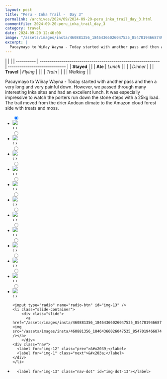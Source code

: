 ```yaml
---
layout: post
title: "Peru - Inka Trail -  Day 3"
permalink: /archives/2024/09/2024-09-20-peru_inka_trail_day_3.html
commentfile: 2024-09-20-peru_inka_trail_day_3
category: travel
date: 2024-09-20 12:46:00
image: "/assets/images/insta/460881356_18464366026047535_8547019466874907501_n_18082512181513829.jpg"
excerpt: |
  Pacaymayo to Wiñay Wayna - Today started with another pass and then a very long and very painful down. However, we passed through many interesting Inka sites and had an excellent lunch. It was especially impressive to watch the porters run down the stone steps with a 25kg load. The trail moved from the drier Andean climate to the Amazon cloud forest side with treats and moss.
---
```


|            |                                                              |
| ---------- | ------------------------------------------------------------ | ----------------------------- |
| **Stayed** |  |
| **Ate**    | _Lunch_                                                      |          |
|            | _Dinner_                                                     |          |
| **Travel** | _Flying_                                                     |          |
|            | _Train_                                                      |          |
|            | _Walking_                                                    |          |


Pacaymayo to Wiñay Wayna - Today started with another pass and then a very long and very painful down. However, we passed through many interesting Inka sites and had an excellent lunch. It was especially impressive to watch the porters run down the stone steps with a 25kg load. The trail moved from the drier Andean climate to the Amazon cloud forest side with treats and moss.


<ul class="slides">
    <input type="radio" name="radio-btn" id="img-1" checked="checked" />
    <li class="slide-container">
        <div class="slide">
          <a href="/assets/images/insta/460650429_18464366035047535_7593676596224440964_n_18034443554471423.jpg"><img src="/assets/images/insta/460650429_18464366035047535_7593676596224440964_n_18034443554471423.jpg" /></a>
        </div>
    <div class="nav">
      <label for="img-13" class="prev">&#x2039;</label>
      <label for="img-2" class="next">&#x203a;</label>
    </div>
    </li>
        <input type="radio" name="radio-btn" id="img-2"  />
    <li class="slide-container">
        <div class="slide">
          <a href="/assets/images/insta/460862455_18464366056047535_1259762111333796418_n_17893528418999880.jpg"><img src="/assets/images/insta/460862455_18464366056047535_1259762111333796418_n_17893528418999880.jpg" /></a>
        </div>
    <div class="nav">
      <label for="img-1" class="prev">&#x2039;</label>
      <label for="img-3" class="next">&#x203a;</label>
    </div>
    </li>
        <input type="radio" name="radio-btn" id="img-3"  />
    <li class="slide-container">
        <div class="slide">
          <a href="/assets/images/insta/460959970_18464366065047535_8675668821331310678_n_18041882930086138.jpg"><img src="/assets/images/insta/460959970_18464366065047535_8675668821331310678_n_18041882930086138.jpg" /></a>
        </div>
    <div class="nav">
      <label for="img-2" class="prev">&#x2039;</label>
      <label for="img-4" class="next">&#x203a;</label>
    </div>
    </li>
        <input type="radio" name="radio-btn" id="img-4"  />
    <li class="slide-container">
        <div class="slide">
          <a href="/assets/images/insta/460810261_18464366074047535_5483478633784085374_n_18275544205168409.jpg"><img src="/assets/images/insta/460810261_18464366074047535_5483478633784085374_n_18275544205168409.jpg" /></a>
        </div>
    <div class="nav">
      <label for="img-3" class="prev">&#x2039;</label>
      <label for="img-5" class="next">&#x203a;</label>
    </div>
    </li>
        <input type="radio" name="radio-btn" id="img-5"  />
    <li class="slide-container">
        <div class="slide">
          <a href="/assets/images/insta/460821719_18464366089047535_6598350392034837003_n_18104221531437286.jpg"><img src="/assets/images/insta/460821719_18464366089047535_6598350392034837003_n_18104221531437286.jpg" /></a>
        </div>
    <div class="nav">
      <label for="img-4" class="prev">&#x2039;</label>
      <label for="img-6" class="next">&#x203a;</label>
    </div>
    </li>
        <input type="radio" name="radio-btn" id="img-6"  />
    <li class="slide-container">
        <div class="slide">
          <a href="/assets/images/insta/460727620_18464366104047535_46216452704750635_n_18079994917518789.jpg"><img src="/assets/images/insta/460727620_18464366104047535_46216452704750635_n_18079994917518789.jpg" /></a>
        </div>
    <div class="nav">
      <label for="img-5" class="prev">&#x2039;</label>
      <label for="img-7" class="next">&#x203a;</label>
    </div>
    </li>
        <input type="radio" name="radio-btn" id="img-7"  />
    <li class="slide-container">
        <div class="slide">
          <a href="/assets/images/insta/460834045_18464366113047535_3880198667861150204_n_17989691459554090.jpg"><img src="/assets/images/insta/460834045_18464366113047535_3880198667861150204_n_17989691459554090.jpg" /></a>
        </div>
    <div class="nav">
      <label for="img-6" class="prev">&#x2039;</label>
      <label for="img-8" class="next">&#x203a;</label>
    </div>
    </li>
        <input type="radio" name="radio-btn" id="img-8"  />
    <li class="slide-container">
        <div class="slide">
          <a href="/assets/images/insta/460720819_18464366122047535_6459351437517445229_n_18034388126471005.jpg"><img src="/assets/images/insta/460720819_18464366122047535_6459351437517445229_n_18034388126471005.jpg" /></a>
        </div>
    <div class="nav">
      <label for="img-7" class="prev">&#x2039;</label>
      <label for="img-9" class="next">&#x203a;</label>
    </div>
    </li>
        <input type="radio" name="radio-btn" id="img-9"  />
    <li class="slide-container">
        <div class="slide">
          <a href="/assets/images/insta/460858774_18464366131047535_7493583246155807110_n_18030951032198885.jpg"><img src="/assets/images/insta/460858774_18464366131047535_7493583246155807110_n_18030951032198885.jpg" /></a>
        </div>
    <div class="nav">
      <label for="img-8" class="prev">&#x2039;</label>
      <label for="img-10" class="next">&#x203a;</label>
    </div>
    </li>
        <input type="radio" name="radio-btn" id="img-10"  />
    <li class="slide-container">
        <div class="slide">
          <a href="/assets/images/insta/460845856_18464366140047535_1575254465069116326_n_18023007752181598.jpg"><img src="/assets/images/insta/460845856_18464366140047535_1575254465069116326_n_18023007752181598.jpg" /></a>
        </div>
    <div class="nav">
      <label for="img-9" class="prev">&#x2039;</label>
      <label for="img-11" class="next">&#x203a;</label>
    </div>
    </li>
        <input type="radio" name="radio-btn" id="img-11"  />
    <li class="slide-container">
        <div class="slide">
          <a href="/assets/images/insta/460652327_18464366149047535_5503910562854689798_n_18051634102880724.jpg"><img src="/assets/images/insta/460652327_18464366149047535_5503910562854689798_n_18051634102880724.jpg" /></a>
        </div>
    <div class="nav">
      <label for="img-10" class="prev">&#x2039;</label>
      <label for="img-12" class="next">&#x203a;</label>
    </div>
    </li>
        <input type="radio" name="radio-btn" id="img-12"  />
    <li class="slide-container">
        <div class="slide">
          <a href="/assets/images/insta/460822543_18464366161047535_8426655433177636203_n_18249233677270068.jpg"><img src="/assets/images/insta/460822543_18464366161047535_8426655433177636203_n_18249233677270068.jpg" /></a>
        </div>
    <div class="nav">
      <label for="img-11" class="prev">&#x2039;</label>
      <label for="img-13" class="next">&#x203a;</label>
    </div>
    </li>
    
    <input type="radio" name="radio-btn" id="img-13" />
    <li class="slide-container">
        <div class="slide">
          <a href="/assets/images/insta/460881356_18464366026047535_8547019466874907501_n_18082512181513829.jpg"><img src="/assets/images/insta/460881356_18464366026047535_8547019466874907501_n_18082512181513829.jpg" /></a>
        </div>
    <div class="nav">
      <label for="img-12" class="prev">&#x2039;</label>
      <label for="img-1" class="next">&#x203a;</label>
    </div>
    </li>
			
<li class="nav-dots">
      <label for="img-1" class="nav-dot" id="img-dot-1"></label>
      <label for="img-2" class="nav-dot" id="img-dot-2"></label>
      <label for="img-3" class="nav-dot" id="img-dot-3"></label>
      <label for="img-4" class="nav-dot" id="img-dot-4"></label>
      <label for="img-5" class="nav-dot" id="img-dot-5"></label>
      <label for="img-6" class="nav-dot" id="img-dot-6"></label>
      <label for="img-7" class="nav-dot" id="img-dot-7"></label>
      <label for="img-8" class="nav-dot" id="img-dot-8"></label>
      <label for="img-9" class="nav-dot" id="img-dot-9"></label>
      <label for="img-10" class="nav-dot" id="img-dot-10"></label>
      <label for="img-11" class="nav-dot" id="img-dot-11"></label>
      <label for="img-12" class="nav-dot" id="img-dot-12"></label>

      <label for="img-13" class="nav-dot" id="img-dot-13"></label>

</li>
</ul>        
             

		
